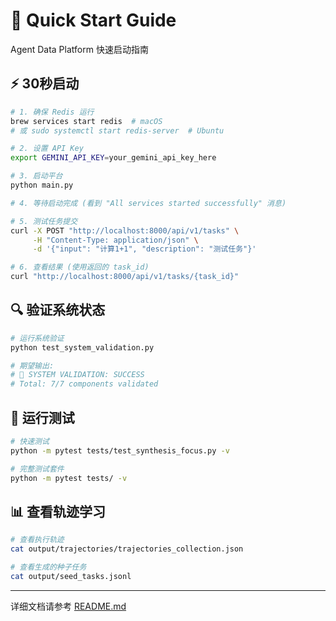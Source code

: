 # 🚀 Quick Start Guide

Agent Data Platform 快速启动指南

## ⚡ 30秒启动

```bash
# 1. 确保 Redis 运行
brew services start redis  # macOS
# 或 sudo systemctl start redis-server  # Ubuntu

# 2. 设置 API Key
export GEMINI_API_KEY=your_gemini_api_key_here

# 3. 启动平台
python main.py

# 4. 等待启动完成 (看到 "All services started successfully" 消息)

# 5. 测试任务提交
curl -X POST "http://localhost:8000/api/v1/tasks" \
     -H "Content-Type: application/json" \
     -d '{"input": "计算1+1", "description": "测试任务"}'

# 6. 查看结果 (使用返回的 task_id)
curl "http://localhost:8000/api/v1/tasks/{task_id}"
```

## 🔍 验证系统状态

```bash
# 运行系统验证
python test_system_validation.py

# 期望输出:
# 🎉 SYSTEM VALIDATION: SUCCESS
# Total: 7/7 components validated
```

## 🧪 运行测试

```bash
# 快速测试
python -m pytest tests/test_synthesis_focus.py -v

# 完整测试套件
python -m pytest tests/ -v
```

## 📊 查看轨迹学习

```bash
# 查看执行轨迹
cat output/trajectories/trajectories_collection.json

# 查看生成的种子任务
cat output/seed_tasks.jsonl
```

---

详细文档请参考 [README.md](README.md)